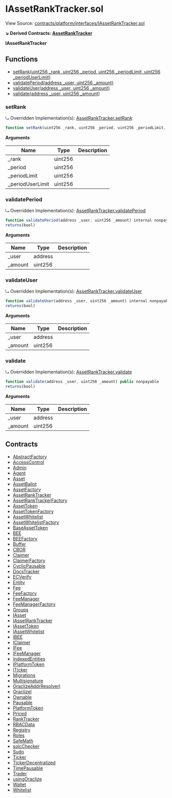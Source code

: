 # IAssetRankTracker.sol

View Source: [contracts/platform/interfaces/IAssetRankTracker.sol](../contracts/platform/interfaces/IAssetRankTracker.sol)

**↘ Derived Contracts: [AssetRankTracker](AssetRankTracker.md)**

**IAssetRankTracker**

## Functions

- [setRank(uint256 _rank, uint256 _period, uint256 _periodLimit, uint256 _periodUserLimit)](#setrank)
- [validatePeriod(address _user, uint256 _amount)](#validateperiod)
- [validateUser(address _user, uint256 _amount)](#validateuser)
- [validate(address _user, uint256 _amount)](#validate)

### setRank

⤿ Overridden Implementation(s): [AssetRankTracker.setRank](AssetRankTracker.md#setrank)

```js
function setRank(uint256 _rank, uint256 _period, uint256 _periodLimit, uint256 _periodUserLimit) public nonpayable
```

**Arguments**

| Name        | Type           | Description  |
| ------------- |------------- | -----|
| _rank | uint256 |  | 
| _period | uint256 |  | 
| _periodLimit | uint256 |  | 
| _periodUserLimit | uint256 |  | 

### validatePeriod

⤿ Overridden Implementation(s): [AssetRankTracker.validatePeriod](AssetRankTracker.md#validateperiod)

```js
function validatePeriod(address _user, uint256 _amount) internal nonpayable
returns(bool)
```

**Arguments**

| Name        | Type           | Description  |
| ------------- |------------- | -----|
| _user | address |  | 
| _amount | uint256 |  | 

### validateUser

⤿ Overridden Implementation(s): [AssetRankTracker.validateUser](AssetRankTracker.md#validateuser)

```js
function validateUser(address _user, uint256 _amount) internal nonpayable
returns(bool)
```

**Arguments**

| Name        | Type           | Description  |
| ------------- |------------- | -----|
| _user | address |  | 
| _amount | uint256 |  | 

### validate

⤿ Overridden Implementation(s): [AssetRankTracker.validate](AssetRankTracker.md#validate)

```js
function validate(address _user, uint256 _amount) public nonpayable
returns(bool)
```

**Arguments**

| Name        | Type           | Description  |
| ------------- |------------- | -----|
| _user | address |  | 
| _amount | uint256 |  | 

## Contracts

* [AbstractFactory](AbstractFactory.md)
* [AccessControl](AccessControl.md)
* [Admin](Admin.md)
* [Agent](Agent.md)
* [Asset](Asset.md)
* [AssetBallot](AssetBallot.md)
* [AssetFactory](AssetFactory.md)
* [AssetRankTracker](AssetRankTracker.md)
* [AssetRankTrackerFactory](AssetRankTrackerFactory.md)
* [AssetToken](AssetToken.md)
* [AssetTokenFactory](AssetTokenFactory.md)
* [AssetWhitelist](AssetWhitelist.md)
* [AssetWhitelistFactory](AssetWhitelistFactory.md)
* [BaseAssetToken](BaseAssetToken.md)
* [BEE](BEE.md)
* [BEEFactory](BEEFactory.md)
* [Buffer](Buffer.md)
* [CBOR](CBOR.md)
* [Claimer](Claimer.md)
* [ClaimerFactory](ClaimerFactory.md)
* [CyclicPausable](CyclicPausable.md)
* [DocsTracker](DocsTracker.md)
* [ECVerify](ECVerify.md)
* [Entity](Entity.md)
* [Fee](Fee.md)
* [FeeFactory](FeeFactory.md)
* [FeeManager](FeeManager.md)
* [FeeManagerFactory](FeeManagerFactory.md)
* [Groups](Groups.md)
* [IAsset](IAsset.md)
* [IAssetRankTracker](IAssetRankTracker.md)
* [IAssetToken](IAssetToken.md)
* [IAssetWhitelist](IAssetWhitelist.md)
* [IBEE](IBEE.md)
* [IClaimer](IClaimer.md)
* [IFee](IFee.md)
* [IFeeManager](IFeeManager.md)
* [IndexedEntities](IndexedEntities.md)
* [IPlatformToken](IPlatformToken.md)
* [ITicker](ITicker.md)
* [Migrations](Migrations.md)
* [Multisignature](Multisignature.md)
* [OraclizeAddrResolverI](OraclizeAddrResolverI.md)
* [OraclizeI](OraclizeI.md)
* [Ownable](Ownable.md)
* [Pausable](Pausable.md)
* [PlatformToken](PlatformToken.md)
* [Priced](Priced.md)
* [RankTracker](RankTracker.md)
* [RBACData](RBACData.md)
* [Registry](Registry.md)
* [Roles](Roles.md)
* [SafeMath](SafeMath.md)
* [solcChecker](solcChecker.md)
* [Sudo](Sudo.md)
* [Ticker](Ticker.md)
* [TickerDecentralized](TickerDecentralized.md)
* [TimePausable](TimePausable.md)
* [Trader](Trader.md)
* [usingOraclize](usingOraclize.md)
* [Wallet](Wallet.md)
* [Whitelist](Whitelist.md)
